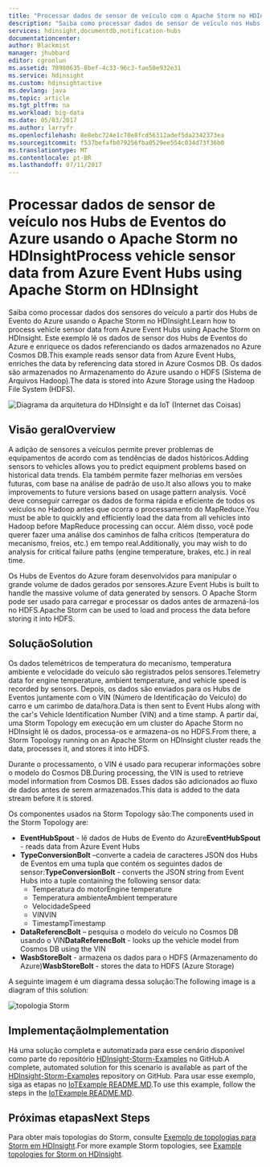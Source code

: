 ```yaml
---
title: "Processar dados de sensor de veículo com o Apache Storm no HDInsight | Microsoft Docs"
description: "Saiba como processar dados de sensor de veículo nos Hubs de Eventos usando o Apache Storm no HDInsight. Adicione dados de modelo do Azure Cosmos DB e armazenar a saída no armazenamento."
services: hdinsight,documentdb,notification-hubs
documentationcenter: 
author: Blackmist
manager: jhubbard
editor: cgronlun
ms.assetid: 78980635-8bef-4c33-96c3-fae50e932e31
ms.service: hdinsight
ms.custom: hdinsightactive
ms.devlang: java
ms.topic: article
ms.tgt_pltfrm: na
ms.workload: big-data
ms.date: 05/03/2017
ms.author: larryfr
ms.openlocfilehash: 8e8ebc724e1c70e8fcd56312adef5da2342373ea
ms.sourcegitcommit: f537befafb079256fba0529ee554c034d73f36b0
ms.translationtype: MT
ms.contentlocale: pt-BR
ms.lasthandoff: 07/11/2017
---
```

# <a name="process-vehicle-sensor-data-from-azure-event-hubs-using-apache-storm-on-hdinsight"></a><span data-ttu-id="d3161-104">Processar dados de sensor de veículo nos Hubs de Eventos do Azure usando o Apache Storm no HDInsight</span><span class="sxs-lookup"><span data-stu-id="d3161-104">Process vehicle sensor data from Azure Event Hubs using Apache Storm on HDInsight</span></span>

<span data-ttu-id="d3161-105">Saiba como processar dados dos sensores do veículo a partir dos Hubs de Evento do Azure usando o Apache Storm no HDInsight.</span><span class="sxs-lookup"><span data-stu-id="d3161-105">Learn how to process vehicle sensor data from Azure Event Hubs using Apache Storm on HDInsight.</span></span> <span data-ttu-id="d3161-106">Este exemplo lê os dados de sensor dos Hubs de Eventos do Azure e enriquece os dados referenciando os dados armazenados no Azure Cosmos DB.</span><span class="sxs-lookup"><span data-stu-id="d3161-106">This example reads sensor data from Azure Event Hubs, enriches the data by referencing data stored in Azure Cosmos DB.</span></span> <span data-ttu-id="d3161-107">Os dados são armazenados no Armazenamento do Azure usando o HDFS (Sistema de Arquivos Hadoop).</span><span class="sxs-lookup"><span data-stu-id="d3161-107">The data is stored into Azure Storage using the Hadoop File System (HDFS).</span></span>

![Diagrama da arquitetura do HDInsight e da IoT (Internet das Coisas)](./media/hdinsight-storm-iot-eventhub-documentdb/iot.png)

## <a name="overview"></a><span data-ttu-id="d3161-109">Visão geral</span><span class="sxs-lookup"><span data-stu-id="d3161-109">Overview</span></span>

<span data-ttu-id="d3161-110">A adição de sensores a veículos permite prever problemas de equipamentos de acordo com as tendências de dados históricos.</span><span class="sxs-lookup"><span data-stu-id="d3161-110">Adding sensors to vehicles allows you to predict equipment problems based on historical data trends.</span></span> <span data-ttu-id="d3161-111">Ela também permite fazer melhorias em versões futuras, com base na análise de padrão de uso.</span><span class="sxs-lookup"><span data-stu-id="d3161-111">It also allows you to make improvements to future versions based on usage pattern analysis.</span></span> <span data-ttu-id="d3161-112">Você deve conseguir carregar os dados de forma rápida e eficiente de todos os veículos no Hadoop antes que ocorra o processamento do MapReduce.</span><span class="sxs-lookup"><span data-stu-id="d3161-112">You must be able to quickly and efficiently load the data from all vehicles into Hadoop before MapReduce processing can occur.</span></span> <span data-ttu-id="d3161-113">Além disso, você pode querer fazer uma análise dos caminhos de falha críticos (temperatura do mecanismo, freios, etc.) em tempo real.</span><span class="sxs-lookup"><span data-stu-id="d3161-113">Additionally, you may wish to do analysis for critical failure paths (engine temperature, brakes, etc.) in real time.</span></span>

<span data-ttu-id="d3161-114">Os Hubs de Eventos do Azure foram desenvolvidos para manipular o grande volume de dados gerados por sensores.</span><span class="sxs-lookup"><span data-stu-id="d3161-114">Azure Event Hubs is built to handle the massive volume of data generated by sensors.</span></span> <span data-ttu-id="d3161-115">O Apache Storm pode ser usado para carregar e processar os dados antes de armazená-los no HDFS.</span><span class="sxs-lookup"><span data-stu-id="d3161-115">Apache Storm can be used to load and process the data before storing it into HDFS.</span></span>

## <a name="solution"></a><span data-ttu-id="d3161-116">Solução</span><span class="sxs-lookup"><span data-stu-id="d3161-116">Solution</span></span>

<span data-ttu-id="d3161-117">Os dados telemétricos de temperatura do mecanismo, temperatura ambiente e velocidade do veículo são registrados pelos sensores.</span><span class="sxs-lookup"><span data-stu-id="d3161-117">Telemetry data for engine temperature, ambient temperature, and vehicle speed is recorded by sensors.</span></span> <span data-ttu-id="d3161-118">Depois, os dados são enviados para os Hubs de Eventos juntamente com o VIN (Número de Identificação do Veículo) do carro e um carimbo de data/hora.</span><span class="sxs-lookup"><span data-stu-id="d3161-118">Data is then sent to Event Hubs along with the car's Vehicle Identification Number (VIN) and a time stamp.</span></span> <span data-ttu-id="d3161-119">A partir daí, uma Storm Topology em execução em um cluster do Apache Storm no HDInsight lê os dados, processa-os e armazena-os no HDFS.</span><span class="sxs-lookup"><span data-stu-id="d3161-119">From there, a Storm Topology running on an Apache Storm on HDInsight cluster reads the data, processes it, and stores it into HDFS.</span></span>

<span data-ttu-id="d3161-120">Durante o processamento, o VIN é usado para recuperar informações sobre o modelo do Cosmos DB.</span><span class="sxs-lookup"><span data-stu-id="d3161-120">During processing, the VIN is used to retrieve model information from Cosmos DB.</span></span> <span data-ttu-id="d3161-121">Esses dados são adicionados ao fluxo de dados antes de serem armazenados.</span><span class="sxs-lookup"><span data-stu-id="d3161-121">This data is added to the data stream before it is stored.</span></span>

<span data-ttu-id="d3161-122">Os componentes usados na Storm Topology são:</span><span class="sxs-lookup"><span data-stu-id="d3161-122">The components used in the Storm Topology are:</span></span>

* <span data-ttu-id="d3161-123">**EventHubSpout** - lê dados de Hubs de Evento do Azure</span><span class="sxs-lookup"><span data-stu-id="d3161-123">**EventHubSpout** - reads data from Azure Event Hubs</span></span>
* <span data-ttu-id="d3161-124">**TypeConversionBolt** –converte a cadeia de caracteres JSON dos Hubs de Eventos em uma tupla que contém os seguintes dados de sensor:</span><span class="sxs-lookup"><span data-stu-id="d3161-124">**TypeConversionBolt** - converts the JSON string from Event Hubs into a tuple containing the following sensor data:</span></span>
    * <span data-ttu-id="d3161-125">Temperatura do motor</span><span class="sxs-lookup"><span data-stu-id="d3161-125">Engine temperature</span></span>
    * <span data-ttu-id="d3161-126">Temperatura ambiente</span><span class="sxs-lookup"><span data-stu-id="d3161-126">Ambient temperature</span></span>
    * <span data-ttu-id="d3161-127">Velocidade</span><span class="sxs-lookup"><span data-stu-id="d3161-127">Speed</span></span>
    * <span data-ttu-id="d3161-128">VIN</span><span class="sxs-lookup"><span data-stu-id="d3161-128">VIN</span></span>
    * <span data-ttu-id="d3161-129">Timestamp</span><span class="sxs-lookup"><span data-stu-id="d3161-129">Timestamp</span></span>
* <span data-ttu-id="d3161-130">**DataReferencBolt** – pesquisa o modelo do veículo no Cosmos DB usando o VIN</span><span class="sxs-lookup"><span data-stu-id="d3161-130">**DataReferencBolt** - looks up the vehicle model from Cosmos DB using the VIN</span></span>
* <span data-ttu-id="d3161-131">**WasbStoreBolt** - armazena os dados para o HDFS (Armazenamento do Azure)</span><span class="sxs-lookup"><span data-stu-id="d3161-131">**WasbStoreBolt** - stores the data to HDFS (Azure Storage)</span></span>

<span data-ttu-id="d3161-132">A seguinte imagem é um diagrama dessa solução:</span><span class="sxs-lookup"><span data-stu-id="d3161-132">The following image is a diagram of this solution:</span></span>

![topologia Storm](./media/hdinsight-storm-iot-eventhub-documentdb/iottopology.png)

## <a name="implementation"></a><span data-ttu-id="d3161-134">Implementação</span><span class="sxs-lookup"><span data-stu-id="d3161-134">Implementation</span></span>

<span data-ttu-id="d3161-135">Há uma solução completa e automatizada para esse cenário disponível como parte do repositório [HDInsight-Storm-Examples](https://github.com/hdinsight/hdinsight-storm-examples) no GitHub.</span><span class="sxs-lookup"><span data-stu-id="d3161-135">A complete, automated solution for this scenario is available as part of the [HDInsight-Storm-Examples](https://github.com/hdinsight/hdinsight-storm-examples) repository on GitHub.</span></span> <span data-ttu-id="d3161-136">Para usar esse exemplo, siga as etapas no [IoTExample README.MD](https://github.com/hdinsight/hdinsight-storm-examples/blob/master/IotExample/README.md).</span><span class="sxs-lookup"><span data-stu-id="d3161-136">To use this example, follow the steps in the [IoTExample README.MD](https://github.com/hdinsight/hdinsight-storm-examples/blob/master/IotExample/README.md).</span></span>

## <a name="next-steps"></a><span data-ttu-id="d3161-137">Próximas etapas</span><span class="sxs-lookup"><span data-stu-id="d3161-137">Next Steps</span></span>

<span data-ttu-id="d3161-138">Para obter mais topologias do Storm, consulte [Exemplo de topologias para Storm em HDInsight](hdinsight-storm-example-topology.md).</span><span class="sxs-lookup"><span data-stu-id="d3161-138">For more example Storm topologies, see [Example topologies for Storm on HDInsight](hdinsight-storm-example-topology.md).</span></span>

